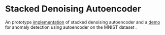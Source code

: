 # Stacked Denoising Autoencoder
An prototype [implementation](autoencoder/autoencoder.py) of stacked denoising autoencoder and a [demo](autoencoder/Stacked%20Denoising%20Autoencoder.ipynb) for anomaly detection using autoencoder on the MNIST dataset .

